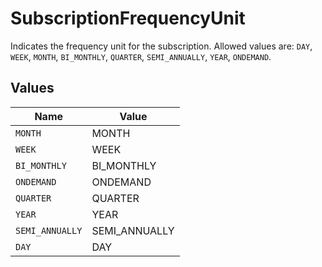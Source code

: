 # SubscriptionFrequencyUnit

Indicates the frequency unit for the subscription. Allowed values are: `DAY`, `WEEK`, `MONTH`, `BI_MONTHLY`, `QUARTER`, `SEMI_ANNUALLY`, `YEAR`, `ONDEMAND`.


## Values

| Name            | Value           |
| --------------- | --------------- |
| `MONTH`         | MONTH           |
| `WEEK`          | WEEK            |
| `BI_MONTHLY`    | BI_MONTHLY      |
| `ONDEMAND`      | ONDEMAND        |
| `QUARTER`       | QUARTER         |
| `YEAR`          | YEAR            |
| `SEMI_ANNUALLY` | SEMI_ANNUALLY   |
| `DAY`           | DAY             |
